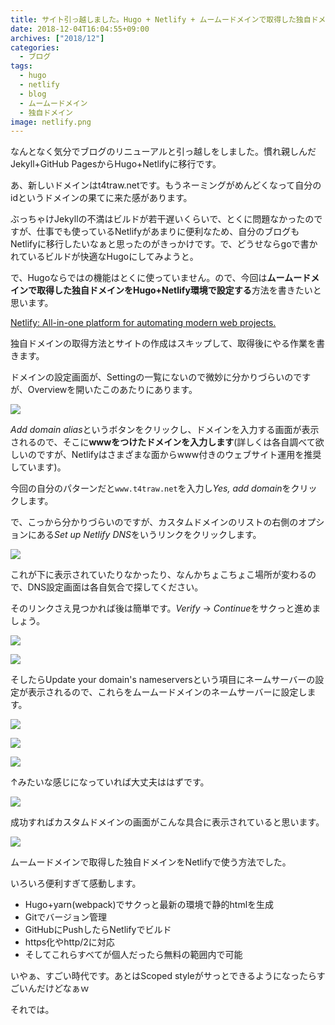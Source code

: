 ```yaml
---
title: サイト引っ越しました。Hugo + Netlify + ムームードメインで取得した独自ドメインの運用に切り替えました
date: 2018-12-04T16:04:55+09:00
archives: ["2018/12"]
categories:
  - ブログ
tags:
  - hugo
  - netlify
  - blog
  - ムームードメイン
  - 独自ドメイン
image: netlify.png
---
```

なんとなく気分でブログのリニューアルと引っ越しをしました。慣れ親しんだJekyll+GitHub PagesからHugo+Netlifyに移行です。

あ、新しいドメインはt4traw.netです。もうネーミングがめんどくなって自分のidというドメインの果てに来た感があります。

<!--more-->

ぶっちゃけJekyllの不満はビルドが若干遅いくらいで、とくに問題なかったのですが、仕事でも使っているNetlifyがあまりに便利なため、自分のブログもNetlifyに移行したいなぁと思ったのがきっかけです。で、どうせならgoで書かれているビルドが快適なHugoにしてみようと。

で、Hugoならではの機能はとくに使っていません。ので、今回は**ムームードメインで取得した独自ドメインをHugo+Netlify環境で設定する**方法を書きたいと思います。

[Netlify: All-in-one platform for automating modern web projects.](https://www.netlify.com/)

独自ドメインの取得方法とサイトの作成はスキップして、取得後にやる作業を書きます。

ドメインの設定画面が、Settingの一覧にないので微妙に分かりづらいのですが、Overviewを開いたこのあたりにあります。

![](/images/2018-12-04_16-23-45.png)

*Add domain alias*というボタンをクリックし、ドメインを入力する画面が表示されるので、そこに**wwwをつけたドメインを入力します**(詳しくは各自調べて欲しいのですが、Netlifyはさまざまな面からwww付きのウェブサイト運用を推奨しています)。

今回の自分のパターンだと`www.t4traw.net`を入力し*Yes, add domain*をクリックします。

で、こっから分かりづらいのですが、カスタムドメインのリストの右側のオプションにある*Set up Netlify DNS*をいうリンクをクリックします。

![](/images/2018-12-04_16-30-50.png)

これが下に表示されていたりなかったり、なんかちょこちょこ場所が変わるので、DNS設定画面は各自気合で探してください。

そのリンクさえ見つかれば後は簡単です。*Verify* → *Continue*をサクっと進めましょう。

![](/images/2018-11-29_09-47-10.png)

![](/images/2018-11-29_09-47-56.png)

そしたらUpdate your domain's nameserversという項目にネームサーバーの設定が表示されるので、これらをムームードメインのネームサーバーに設定します。

![](/images/2018-11-29_09-48-11.png)

![](/images/2018-11-29_09-48-38.png)

![](/images/2018-11-29_09-49-20.png)

↑みたいな感じになっていれば大丈夫ははずです。

![](/images/2018-11-29_09-49-55.png)

成功すればカスタムドメインの画面がこんな具合に表示されていると思います。

![](/images/2018-11-29_09-52-28.png)

ムームードメインで取得した独自ドメインをNetlifyで使う方法でした。

いろいろ便利すぎて感動します。

  - Hugo+yarn(webpack)でサクっと最新の環境で静的htmlを生成
  - Gitでバージョン管理
  - GitHubにPushしたらNetlifyでビルド
  - https化やhttp/2に対応
  - そしてこれらすべてが個人だったら無料の範囲内で可能
  
いやぁ、すごい時代です。あとはScoped styleがサっとできるようになったらすごいんだけどなぁｗ

それでは。